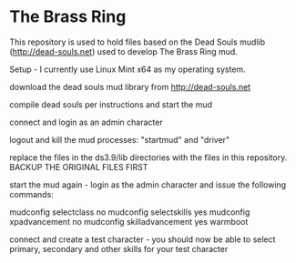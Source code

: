 # The Brass Ring

This repository is used to hold files based on the Dead Souls mudlib (http://dead-souls.net) used to develop The Brass Ring mud.


Setup - I currently use Linux Mint x64 as my operating system.

download the dead souls mud library from http://dead-souls.net

compile dead souls per instructions and start the mud

connect and login as an admin character

logout and kill the mud processes: "startmud" and "driver"

replace the files in the ds3.9/lib directories with the files in this 
repository. BACKUP THE ORIGINAL FILES FIRST

start the mud again - login as the admin character and issue the following 
commands:

mudconfig selectclass no
mudconfig selectskills yes
mudconfig xpadvancement no
mudconfig skilladvancement yes
warmboot

connect and create a test character - you should now be able to select primary,
   secondary and other skills for your test character 
